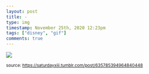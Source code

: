 ```yaml
---
layout: post
title: -
type: img
timestamp: November 25th, 2020 12:23pm
tags: ["disney", "gif"]
comments: true
---
```

<img src="https://saturdayxiii.github.io/media/635785394964840448.gif"/>
  
<small>source: https://saturdayxiii.tumblr.com/post/635785394964840448</small>